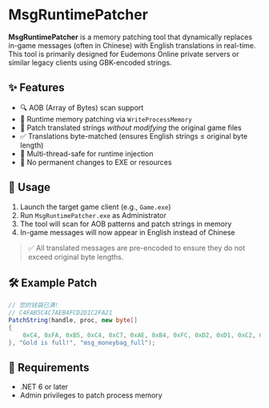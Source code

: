 # MsgRuntimePatcher

**MsgRuntimePatcher** is a memory patching tool that dynamically replaces in-game messages (often in Chinese) with English translations in real-time. This tool is primarily designed for Eudemons Online private servers or similar legacy clients using GBK-encoded strings.

## ✨ Features

- 🔍 AOB (Array of Bytes) scan support
- 🧠 Runtime memory patching via `WriteProcessMemory`
- 💬 Patch translated strings *without modifying* the original game files
- ✅ Translations byte-matched (ensures English strings ≤ original byte length)
- 🧵 Multi-thread-safe for runtime injection
- 🔐 No permanent changes to EXE or resources



## 🚀 Usage

1. Launch the target game client (e.g., `Game.exe`)
2. Run `MsgRuntimePatcher.exe` as Administrator
3. The tool will scan for AOB patterns and patch strings in memory
4. In-game messages will now appear in English instead of Chinese

> ✅ All translated messages are pre-encoded to ensure they do not exceed original byte lengths.

## 🛠 Example Patch

```csharp
// 您的钱袋已满!
// C4FAB5C4C7AEB4FCD2D1C2FA21
PatchString(handle, proc, new byte[]
{
    0xC4, 0xFA, 0xB5, 0xC4, 0xC7, 0xAE, 0xB4, 0xFC, 0xD2, 0xD1, 0xC2, 0xFA, 0x21
}, "Gold is full!", "msg_moneybag_full");
```

## 🧱 Requirements

- .NET 6 or later
- Admin privileges to patch process memory
